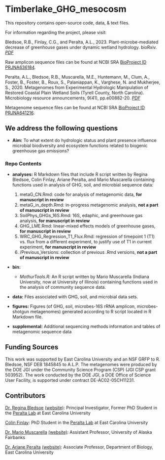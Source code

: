 # Timberlake_GHG_mesocosm

This repository contains open-source code, data, & text files.

For information regarding the project, please visit: 

Bledsoe, R.B., Finlay, C.G., and Peralta, A.L., 2023. Plant-microbe-mediated decrease of greenhouse gases under dynamic wetland hydrology. bioRxiv. *[PDF](https://www.biorxiv.org/content/10.1101/2020.06.29.178533v2)*  

Raw amplicon sequence files can be found at NCBI SRA [BioProject ID PRJNA636184](https://www.ncbi.nlm.nih.gov/bioproject/PRJNA636184).

Peralta, A.L., Bledsoe, R.B., Muscarella, M.E., Huntemann, M., Clum, A., Foster, B., Foster, B., Roux, S., Palaniappan, K., Varghese, N. and Mukherjee, S., 2020. Metagenomes from Experimental Hydrologic Manipulation of Restored Coastal Plain Wetland Soils (Tyrell County, North Carolina). Microbiology resource announcements, 9(41), pp.e00882-20. *[PDF](https://journals.asm.org/doi/full/10.1128/MRA.00882-20)*  

Metagenome sequence files can be found at NCBI SRA [BioProject ID PRJNA641216](https://www.ncbi.nlm.nih.gov/bioproject/PRJNA641216).

## We address the following questions

* **Aim:** To what extent do hydrologic status and plant presence influence microbial biodiversity and ecosystem functions related to biogenic greenhouse gas emissions?

### Repo Contents

* **analyses:** R Markdown files that include R script written by Regina Bledsoe, Colin Finlay, Ariane Peralta, and Mario Muscarella containing functions used in analysis of GHG, soil, and microbial sequence data:
 	1. metaG_CN.Rmd: code for analysis of metagenomic data, **for manuscript in review**
 	2. metaG_in_depth.Rmd: in-progress metagenomic analysis, **not a part of manuscript in review**
 	3. SoilPhys_GHGs_16S.Rmd: 16S, edaphic, and greenhouse gas analysis, **for manuscript in review**
  	4. GHG_LME.Rmd: linear-mixed effects models of greenhouse gases, **for manuscript in review**
  	5. WRC_GHG_Regression_T1_Flux.Rmd: regression of timepoint 1 (T1) vs. flux from a different experiment, to justify use of T1 in current experiment, **for manuscript in review**
  	6. /Previous_Versions: collection of previous .Rmd versions, **not a part of manuscript in review**

* **bin:** 
	* *MothurTools.R*: An R script written by Mario Muscarella (Indiana University, now at University of Illinois) containing functions used in the analysis of community sequence data.

* **data:** Files associated with GHG, soil, and microbial data sets. 

* **figures:** Figures (of GHG, soil, microbes-16S rRNA amplicon, microbes-shotgun metagenomes) generated according to R script located in R Markdown file.

* **supplemental:** Additional sequencing methods information and tables of metagenomic sequence data

## Funding Sources
This work was supported by East Carolina University and an NSF GRFP to R. Bledsoe, NSF DEB 1845845 to A.L.P. The metagenomes were produced by the DOE JGI under the Community Science Program (CSP) (JGI CSP grant 503952). The work conducted by the DOE JGI, a DOE Office of Science User Facility, is supported under contract DE-AC02-05CH11231.

## Contributors

[Dr. Regina Bledsoe](mailto:ginabbledsoe@gmail.com) [(website)](https://ginabbledsoe.wixsite.com/microbes): Principal Investigator, Former PhD Student in the [Peralta Lab](http://www.peraltalab.com) at East Carolina University

[Colin Finlay](mailto:finlayc21@students.ecu.edu): PhD Student in the [Peralta Lab](http://www.peraltalab.com) at East Carolina University

[Dr. Mario Muscarella](mario.e.muscarella@gmail.com) [(website)](http://mmuscarella.github.io/): Assistant Professor, University of Alaska Fairbanks

[Dr. Ariane Peralta](mailto:peraltaa@ecu.edu) [(website)](http://www.peraltalab.com): Associate Professor, Department of Biology, East Carolina University
